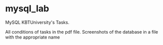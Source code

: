 # mysql_lab
MySQL KBTUniversity's Tasks. 

All conditions of tasks in the pdf file. Screenshots of the database in a file with the appropriate name
